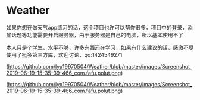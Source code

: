 # Weather
如果你想在做天气app练习的话，这个项目也许可以帮你很多，项目中的登录，添加话题等功能需要开启服务器，由于服务器是自己的电脑，所以基本使用不了

本人只是个学生，水平不够，许多东西还在学习，如果有什么建议的话，感激不尽
使用了挺多第三方库，欢迎讨论，qq:1424549271


(https://github.com/lyx19970504/Weather/blob/master/images/Screenshot_2019-06-19-15-35-39-466_com.fafu.polut.png)

(https://github.com/lyx19970504/Weather/blob/master/images/Screenshot_2019-06-19-15-35-39-466_com.fafu.polut.png)

